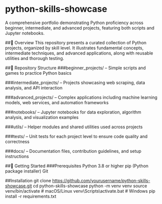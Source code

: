 # python-skills-showcase
A comprehensive portfolio demonstrating Python proficiency across beginner, intermediate, and advanced projects, featuring both scripts and Jupyter notebooks.

##🎯 Overview
This repository presents a curated collection of Python projects, organized by skill level. It illustrates fundamental concepts, intermediate techniques, and advanced applications, along with reusable utilities and thorough testing.

##📁 Repository Structure
###beginner_projects/ – Simple scripts and games to practice Python basics

###intermediate_projects/ – Projects showcasing web scraping, data analysis, and API interaction

###advanced_projects/ – Complex applications including machine learning models, web services, and automation frameworks

###notebooks/ – Jupyter notebooks for data exploration, algorithm analysis, and visualization examples

###utils/ – Helper modules and shared utilities used across projects

###tests/ – Unit tests for each project level to ensure code quality and correctness

###docs/ – Documentation files, contribution guidelines, and setup instructions

##🚀 Getting Started
###Prerequisites
Python 3.8 or higher
pip (Python package installer)
Git

##Installation
git clone https://github.com/yourusername/python-skills-showcase.git
cd python-skills-showcase
python -m venv venv
source venv/bin/activate       # macOS/Linux
venv\Scripts\activate.bat      # Windows
pip install -r requirements.txt